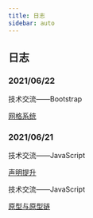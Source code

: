 ```yaml
---
title: 日志
sidebar: auto
---
```


## 日志

### 2021/06/22

技术交流——Bootstrap

[网格系统](/guide/technical-docs/Bootstrap/网格系统)

### 2021/06/21

技术交流——JavaScript

[声明提升](/guide/technical-docs/JavaScript/声明提升)

技术交流——JavaScript

[原型与原型链](/guide/technical-docs/JavaScript/原型与原型链)
